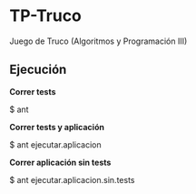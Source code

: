 # TP-Truco

Juego de Truco (Algoritmos y Programación III)

## Ejecución

**Correr tests**

$ ant

**Correr tests y aplicación**

$ ant ejecutar.aplicacion

**Correr aplicación sin tests**

$ ant ejecutar.aplicacion.sin.tests
